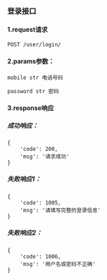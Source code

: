 ### 登录接口
#### 1.request请求
```
POST /user/login/
```
#### 2.params参数：
```
mobile str 电话号码

password str 密码
```
#### 3.response响应
##### 成功响应：
```
{
	'code': 200, 
	'msg': '请求成功'
}
```
##### 失败响应1：
```
{
	'code': 1005, 
	'msg': '请填写完整的登录信息'
}
```
##### 失败响应2：
```
{
	'code': 1006, 
	'msg': '用户名或密码不正确'
}
```

